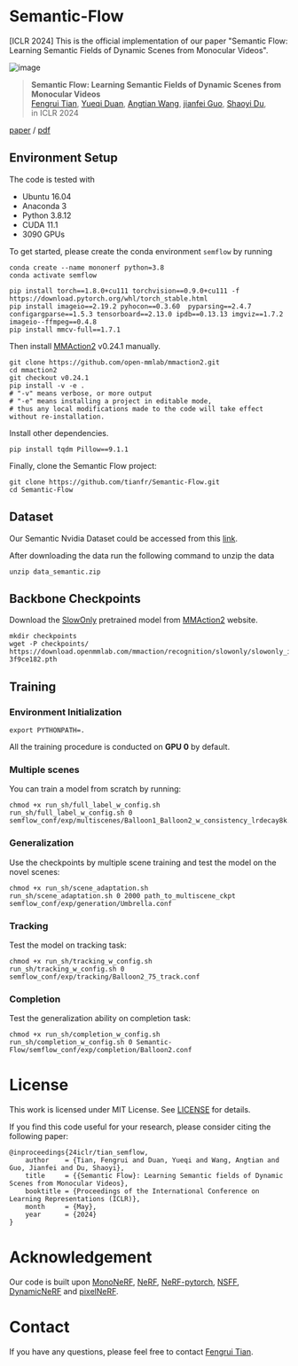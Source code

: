 # Semantic-Flow
[ICLR 2024] This is the official implementation of our paper "Semantic Flow: Learning Semantic Fields of Dynamic Scenes from Monocular Videos".

![image](https://github.com/tianfr/Semantic-Flow/assets/44290909/97fb59da-2987-4546-8c49-39480f3c0431)

> **Semantic Flow: Learning Semantic Fields of Dynamic Scenes from Monocular Videos**<br>
> [Fengrui Tian](http://tianfr.github.io), [Yueqi Duan](https://duanyueqi.github.io/), [Angtian Wang](https://scholar.google.com/citations?user=YR7re-cAAAAJ&hl=zh-CN), [jianfei Guo](https://ventusff.github.io/), [Shaoyi Du](https://gr.xjtu.edu.cn/en/web/dushaoyi/home),  <br>
in ICLR 2024 <br>

[paper](https://openreview.net/forum?id=A2mRcRyGdl) / [pdf](https://openreview.net/pdf?id=A2mRcRyGdl)


## Environment Setup
The code is tested with
* Ubuntu 16.04
* Anaconda 3
* Python 3.8.12
* CUDA 11.1
* 3090 GPUs


To get started, please create the conda environment `semflow` by running
```
conda create --name mononerf python=3.8
conda activate semflow

pip install torch==1.8.0+cu111 torchvision==0.9.0+cu111 -f https://download.pytorch.org/whl/torch_stable.html
pip install imageio==2.19.2 pyhocon==0.3.60  pyparsing==2.4.7 configargparse==1.5.3 tensorboard==2.13.0 ipdb==0.13.13 imgviz==1.7.2 imageio--ffmpeg==0.4.8 
pip install mmcv-full==1.7.1
```
Then install [MMAction2](https://mmaction2.readthedocs.io/en/latest/get_started/installation.html) v0.24.1 manually.

```
git clone https://github.com/open-mmlab/mmaction2.git
cd mmaction2
git checkout v0.24.1
pip install -v -e .
# "-v" means verbose, or more output
# "-e" means installing a project in editable mode,
# thus any local modifications made to the code will take effect without re-installation.
```

Install other dependencies.
```
pip install tqdm Pillow==9.1.1
```
Finally, clone the Semantic Flow project:
```
git clone https://github.com/tianfr/Semantic-Flow.git
cd Semantic-Flow
```


## Dataset

Our Semantic Nvidia Dataset could be accessed from this [link](https://drive.google.com/file/d/1lXQZaDASjY44CJo-gc6f5cwvsdzDmpMy/view?usp=sharing).

After downloading the data run the following command to unzip the data

```
unzip data_semantic.zip
```
## Backbone Checkpoints
Download the [SlowOnly](https://arxiv.org/abs/1812.03982) pretrained model from [MMAction2](https://mmaction2.readthedocs.io/en/latest/get_started/installation.html) website.
```
mkdir checkpoints
wget -P checkpoints/ https://download.openmmlab.com/mmaction/recognition/slowonly/slowonly_imagenet_pretrained_r50_8x8x1_150e_kinetics400_rgb/slowonly_imagenet_pretrained_r50_8x8x1_150e_kinetics400_rgb_20200912-3f9ce182.pth
```

## Training
### Environment Initialization
```
export PYTHONPATH=.
```
All the training procedure is conducted on **GPU 0** by default.
### Multiple scenes
You can train a model from scratch by running:
```
chmod +x run_sh/full_label_w_config.sh
run_sh/full_label_w_config.sh 0 semflow_conf/exp/multiscenes/Balloon1_Balloon2_w_consistency_lrdecay8k.conf
```

### Generalization
Use the checkpoints by multiple scene training and test the model on the novel scenes:
```
chmod +x run_sh/scene_adaptation.sh
run_sh/scene_adaptation.sh 0 2000 path_to_multiscene_ckpt  semflow_conf/exp/generation/Umbrella.conf
```

### Tracking
Test the model on tracking task:
```
chmod +x run_sh/tracking_w_config.sh
run_sh/tracking_w_config.sh 0 semflow_conf/exp/tracking/Balloon2_75_track.conf
```

### Completion
Test the generalization ability on completion task:
```
chmod +x run_sh/completion_w_config.sh
run_sh/completion_w_config.sh 0 Semantic-Flow/semflow_conf/exp/completion/Balloon2.conf
```


# License
This work is licensed under MIT License. See [LICENSE](LICENSE) for details.

If you find this code useful for your research, please consider citing the following paper:
```
@inproceedings{24iclr/tian_semflow,
    author    = {Tian, Fengrui and Duan, Yueqi and Wang, Angtian and Guo, Jianfei and Du, Shaoyi},
    title     = {{Semantic Flow}: Learning Semantic fields of Dynamic Scenes from Monocular Videos},
    booktitle = {Proceedings of the International Conference on Learning Representations (ICLR)},
    month     = {May},
    year      = {2024}
}
```
# Acknowledgement
Our code is built upon [MonoNeRF](https://github.com/tianfr/MonoNeRF), [NeRF](https://github.com/bmild/nerf), [NeRF-pytorch](https://github.com/yenchenlin/nerf-pytorch), [NSFF](https://github.com/zl548/Neural-Scene-Flow-Fields), [DynamicNeRF](https://github.com/gaochen315/DynamicNeRF) and [pixelNeRF](https://github.com/sxyu/pixel-nerf).
# Contact
If you have any questions, please feel free to contact [Fengrui Tian](https://tianfr.github.io).
